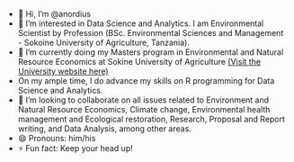 - 👋 Hi, I’m @anordius
- 👀 I’m interested in Data Science and Analytics. I am Environmental Scientist by Profession (BSc. Environmental Sciences and Management - Sokoine University of Agriculture, Tanzania).
- 🌱 I’m currently doing my Masters program in Environmental and Natural Resource Economics at Sokine University of Agriculture [(Visit the University website here)](https://sua.ac.tz)
- On my ample time, I do advance my skills on R programming for Data Science and Analytics.
- 💞️ I’m looking to collaborate on all issues related to Environment and Natural Resource Economics, Climate change, Environmental health management and Ecological restoration, Research, Proposal and Report writing, and Data Analysis, among other areas.
- 😄 Pronouns: him/his
- ⚡ Fun fact: Keep your head up!

<!---
anordius/anordius is a ✨ special ✨ repository because its `README.md` (this file) appears on your GitHub profile.
You can click the Preview link to take a look at your changes.
--->
